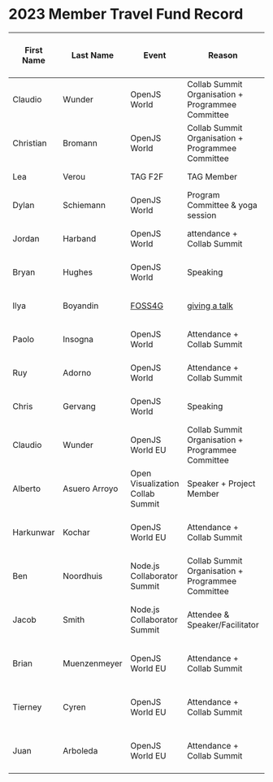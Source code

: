 # 2023 Member Travel Fund Record

| First Name | Last Name | Event | Reason | Trip Report | Location | Travel Dates | Amount Requested | Pull Request date | Pull Request link | Date Expense report sent | Amount of Expense Report | Date Sent to Finance | Date approved through Bill.com | Bill.com Amount approved for reimbursement |
|---|---|---|---|---|---|---|---|---|---|---|---|---|---|---|
| Claudio | Wunder | OpenJS World | Collab Summit Organisation + Programmee Committee | TBD | Vancouver | 8th May - 16th May | 700 EUR | March 1st | https://github.com/openjs-foundation/cross-project-council/pull/1018 | TBD | TBD | TBD | TBD | TBD |
| Christian | Bromann | OpenJS World | Collab Summit Organisation + Programmee Committee | TBD | Vancouver | 5th May - 13th May | 800 EUR | March 24th | https://github.com/openjs-foundation/cross-project-council/pull/1035 | TBD | TBD | TBD | TBD | TBD |
| Lea | Verou | TAG F2F | TAG Member | TBD | Tokyo, Japan | April 17-21 | $3500 | March 27th | TBD | TBD | TBD | TBD | TBD | TBD |
| Dylan | Schiemann | OpenJS World | Program Committee & yoga session | TBD | Vancouver | 8th May - 13th May | 2376 USD | March 30th | https://github.com/openjs-foundation/community-fund/pull/18 | TBD | TBD | TBD | TBD | TBD |
| Jordan | Harband | OpenJS World | attendance + Collab Summit | TBD | Vancouver | 8th May - 16th May | 1445 CAD (hotel) + $387.10 USD (flight) + ~$100 USD (transportation) | March 6th | https://github.com/openjs-foundation/cross-project-council/pull/1019 | TBD | TBD | TBD | TBD | TBD |
| Bryan | Hughes | OpenJS World | Speaking | TBD | Vancouver | 9th May - 13th May | 1,539.81 CAD (hotel) + $364.31 USD (flight) | March 7th | https://github.com/openjs-foundation/community-fund/pull/22 | TBD | TBD | TBD | TBD | TBD |
| Ilya | Boyandin | [FOSS4G](https://2023.foss4g.org/) | [giving a talk](https://talks.osgeo.org/foss4g-2023/talk/review/CPDDPVUGSXUSTQ3JKS3H3ZWWUEQBSNSK) | TBD | Prizren, Kosovo | 28-30 June | EUR 490 registration fee + EUR ~400 flight + EUR ~300 hotel | April 4th | | TBD | TBD | TBD | TBD | TBD |
| Paolo | Insogna| OpenJS World | Attendance + Collab Summit | TBD | Vancouver | May 8th - May 12th | 1190.23 EUR (Hotel) | Apr 13th, 2023 | TBD | TBD | TBD | TBD | TBD | TBD |
| Ruy | Adorno| OpenJS World | Attendance + Collab Summit | TBD | Vancouver | May 8th - May 13th | 1282 USD (hotel) + 528 USD (flight) | Apr 25th, 2023 | https://github.com/openjs-foundation/community-fund/pull/25 | TBD | TBD | TBD | TBD | TBD |
| Chris | Gervang | OpenJS World | Speaking | TBD | Vancouver | May 10th - May 14th | 1098.62 USD (hotel) + 844.08 USD (flight) | May 10th, 2023 | https://github.com/openjs-foundation/community-fund/pull/26 | TBD | TBD | TBD | TBD | TBD |
| Claudio | Wunder | OpenJS World EU | Collab Summit Organisation + Programmee Committee | TBD | Bilbao, Spain | September 17th - September 21th | 1,097.00 EUR | TBD | https://github.com/openjs-foundation/community-fund/pull/27 | TBD | TBD | TBD | TBD | TBD |
| Alberto | Asuero Arroyo | Open Visualization Collab Summit | Speaker + Project Member | TBD | New York City| September 6th - September 7th | 1,492.35 USD (flight Madrid - New York) + ~ 700 USD (Hotel)  | TBD | https://github.com/openjs-foundation/community-fund/pull/29 | TBD | TBD | TBD | TBD | TBD |
| Harkunwar | Kochar | OpenJS World EU | Attendance + Collab Summit | TBD | Bilbao, Spain | September 18th - September 22nd | 2,610.00 CAD | TBD | https://github.com/openjs-foundation/community-fund/pull/28 | TBD | TBD | TBD | TBD | TBD |
| Ben | Noordhuis | Node.js Collaborator Summit | Collab Summit Organisation + Programmee Committee | TBD | Bilbao, Spain | September 17th - September 21th | 1,000.00 EUR | TBD | https://github.com/openjs-foundation/community-fund/pull/30 | TBD | TBD | TBD | TBD | TBD |
| Jacob | Smith | Node.js Collaborator Summit | Attendee & Speaker/Facilitator | TBD | Bilbao, Spain | September 17th - September 21th | 990.00 EUR | TBD | https://github.com/openjs-foundation/community-fund/pull/32 | TBD | TBD | TBD | TBD | TBD |
| Brian | Muenzenmeyer | OpenJS World EU | Attendance + Collab Summit | TBD | Bilbao, Spain | September 16th - September 22nd | 2,900.00 USD | TBD | https://github.com/openjs-foundation/community-fund/pull/31 |  TBD | TBD | TBD | TBD | TBD |
| Tierney | Cyren | OpenJS World EU | Attendance + Collab Summit | TBD | Bilbao, Spain | September 17th - September 22nd | 2,900.00 USD | TBD | https://github.com/openjs-foundation/community-fund/pull/31 | TBD | TBD | TBD | TBD | TBD |
| Juan | Arboleda | OpenJS World EU | Attendance + Collab Summit | TBD | Bilbao, Spain | September 18th - September 22nd | 2,250.00 EUR | TBD | https://github.com/openjs-foundation/community-fund/pull/33 | TBD | TBD | TBD | TBD | TBD |